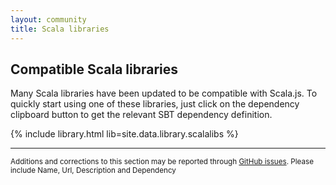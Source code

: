 ```yaml
---
layout: community
title: Scala libraries
---
```


## Compatible Scala libraries

Many Scala libraries have been updated to be compatible with Scala.js. To quickly start using one of these libraries,
just click on the dependency clipboard button to get the relevant SBT dependency definition.

{% include library.html lib=site.data.library.scalalibs %}

-------

<small markdown="1">Additions and corrections to this section may be reported through
[GitHub issues](https://github.com/scala-js/scala-js-website/issues). Please include Name, Url, Description and
Dependency</small>
